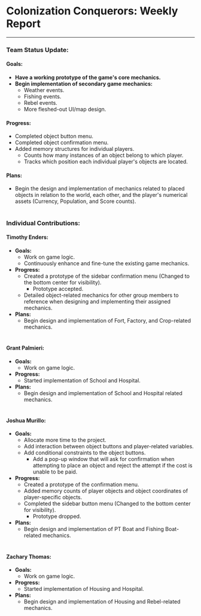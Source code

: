 # **Colonization Conquerors: Weekly Report**
___

### Team Status Update:
#### **Goals:**
- **Have a working prototype of the game's core mechanics.**
- **Begin implementation of secondary game mechanics:**
  - Weather events.
  - Fishing events.
  - Rebel events.
  - More fleshed-out UI/map design.
#### **Progress:**
- Completed object button menu.
- Completed object confirmation menu.
- Added memory structures for individual players.
  - Counts how many instances of an object belong to which player.
  - Tracks which position each individual player's objects are located.

#### **Plans:**
- Begin the design and implementation of mechanics related to placed objects in relation to the world, each other, and the player's numerical assets (Currency, Population, and Score counts).

#
### Individual Contributions:

#### **Timothy Enders:**
- **Goals:**
  - Work on game logic.
  - Continuously enhance and fine-tune the existing game mechanics.
- **Progress:**
  - Created a prototype of the sidebar confirmation menu (Changed to the bottom center for visibility).
    - Prototype accepted.
  - Detailed object-related mechanics for other group members to reference when designing and implementing their assigned mechanics.
- **Plans:**
  - Begin design and implementation of Fort, Factory, and Crop-related mechanics.

#
#### **Grant Palmieri:**
- **Goals:**
  - Work on game logic.
- **Progress:**
  - Started implementation of School and Hospital.
- **Plans:**
  - Begin design and implementation of School and Hospital related mechanics.

#
#### **Joshua Murillo:**
- **Goals:**
  - Allocate more time to the project.
  - Add interaction between object buttons and player-related variables.
  - Add conditional constraints to the object buttons.
    - Add a pop-up window that will ask for confirmation when attempting to place an object and reject the attempt if the cost is unable to be paid.
- **Progress:**
  - Created a prototype of the confirmation menu.
  - Added memory counts of player objects and object coordinates of player-specific objects.
  - Completed the sidebar button menu (Changed to the bottom center for visibility).
    - Prototype dropped.
- **Plans:**
  - Begin design and implementation of PT Boat and Fishing Boat-related mechanics.

#
#### **Zachary Thomas:**
- **Goals:**
  - Work on game logic.
- **Progress:**
  - Started implementation of Housing and Hospital.
- **Plans:**
  - Begin design and implementation of Housing and Rebel-related mechanics.
